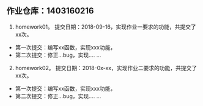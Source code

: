 ## 作业仓库：1403160216
1. homework01。 提交日期：2018-09-16，实现作业一要求的功能，共提交了xx次。
- 第一次提交：编写xx函数，实现xxx功能，
- 第二次提交：修正...bug，实现....
...

2. homework02。 提交日期：2018-0x-xx，实现作业二要求的功能，共提交了xx次。
- 第一次提交：编写xx函数，实现xxx功能，
- 第二次提交：修正...bug，实现....
...
